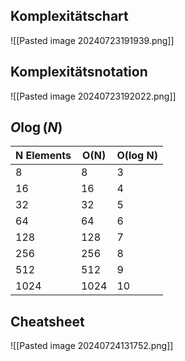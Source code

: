 ## Komplexitätschart
![[Pasted image 20240723191939.png]]

## Komplexitätsnotation
![[Pasted image 20240723192022.png]]

## $O\log(N)$
| N Elements | O(N) | O(log N) |
|------------|------|----------|
| 8          | 8    | 3        |
| 16         | 16   | 4        |
| 32         | 32   | 5        |
| 64         | 64   | 6        |
| 128        | 128  | 7        |
| 256        | 256  | 8        |
| 512        | 512  | 9        |
| 1024       | 1024 | 10       |

## Cheatsheet
![[Pasted image 20240724131752.png]]